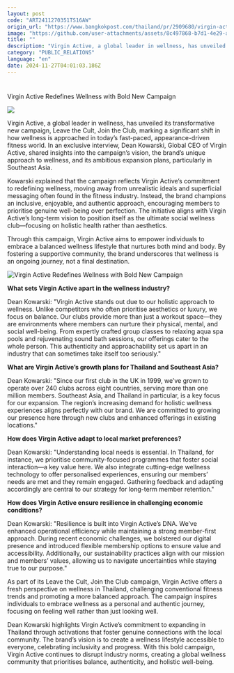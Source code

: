 ```yaml
---
layout: post
code: "ART2411270351TS16AW"
origin_url: "https://www.bangkokpost.com/thailand/pr/2909680/virgin-active-redefines-wellness-with-bold-new-campaign"
image: "https://github.com/user-attachments/assets/8c497868-b7d1-4e29-a219-6d8c05352a94"
title: ""
description: "Virgin Active, a global leader in wellness, has unveiled its transformative new campaign, Leave the Cult, Join the Club, marking a significant shift in how wellness is approached in today’s fast-paced, appearance-driven fitness world. In an exclusive interview, Dean Kowarski, Global CEO of Virgin Active, shared insights into the campaign’s vision, the brand’s unique approach to wellness, and its ambitious expansion plans, particularly in Southeast Asia."
category: "PUBLIC_RELATIONS"
language: "en"
date: 2024-11-27T04:01:03.186Z
---
```


# 

Virgin Active Redefines Wellness with Bold New Campaign

![](https://static.bangkokpost.com/media/content/20241127/c1_2909680.jpg)

Virgin Active, a global leader in wellness, has unveiled its transformative new campaign, Leave the Cult, Join the Club, marking a significant shift in how wellness is approached in today’s fast-paced, appearance-driven fitness world. In an exclusive interview, Dean Kowarski, Global CEO of Virgin Active, shared insights into the campaign’s vision, the brand’s unique approach to wellness, and its ambitious expansion plans, particularly in Southeast Asia.

Kowarski explained that the campaign reflects Virgin Active’s commitment to redefining wellness, moving away from unrealistic ideals and superficial messaging often found in the fitness industry. Instead, the brand champions an inclusive, enjoyable, and authentic approach, encouraging members to prioritise genuine well-being over perfection. The initiative aligns with Virgin Active’s long-term vision to position itself as the ultimate social wellness club—focusing on holistic health rather than aesthetics.

Through this campaign, Virgin Active aims to empower individuals to embrace a balanced wellness lifestyle that nurtures both mind and body. By fostering a supportive community, the brand underscores that wellness is an ongoing journey, not a final destination.

![Virgin Active Redefines Wellness with Bold New Campaign](https://github.com/user-attachments/assets/12954da4-fb55-4cd7-bdb8-9daabc4fe1d6)

**What sets Virgin Active apart in the wellness industry?**

Dean Kowarski: "Virgin Active stands out due to our holistic approach to wellness. Unlike competitors who often prioritise aesthetics or luxury, we focus on balance. Our clubs provide more than just a workout space—they are environments where members can nurture their physical, mental, and social well-being. From expertly crafted group classes to relaxing aqua spa pools and rejuvenating sound bath sessions, our offerings cater to the whole person. This authenticity and approachability set us apart in an industry that can sometimes take itself too seriously."

**What are Virgin Active’s growth plans for Thailand and Southeast Asia?**

Dean Kowarski: "Since our first club in the UK in 1999, we’ve grown to operate over 240 clubs across eight countries, serving more than one million members. Southeast Asia, and Thailand in particular, is a key focus for our expansion. The region’s increasing demand for holistic wellness experiences aligns perfectly with our brand. We are committed to growing our presence here through new clubs and enhanced offerings in existing locations."

**How does Virgin Active adapt to local market preferences?**

Dean Kowarski: "Understanding local needs is essential. In Thailand, for instance, we prioritise community-focused programmes that foster social interaction—a key value here. We also integrate cutting-edge wellness technology to offer personalised experiences, ensuring our members’ needs are met and they remain engaged. Gathering feedback and adapting accordingly are central to our strategy for long-term member retention."

**How does Virgin Active ensure resilience in challenging economic conditions?**

Dean Kowarski: "Resilience is built into Virgin Active’s DNA. We’ve enhanced operational efficiency while maintaining a strong member-first approach. During recent economic challenges, we bolstered our digital presence and introduced flexible membership options to ensure value and accessibility. Additionally, our sustainability practices align with our mission and members’ values, allowing us to navigate uncertainties while staying true to our purpose."

As part of its Leave the Cult, Join the Club campaign, Virgin Active offers a fresh perspective on wellness in Thailand, challenging conventional fitness trends and promoting a more balanced approach. The campaign inspires individuals to embrace wellness as a personal and authentic journey, focusing on feeling well rather than just looking well.

Dean Kowarski highlights Virgin Active’s commitment to expanding in Thailand through activations that foster genuine connections with the local community. The brand’s vision is to create a wellness lifestyle accessible to everyone, celebrating inclusivity and progress. With this bold campaign, Virgin Active continues to disrupt industry norms, creating a global wellness community that prioritises balance, authenticity, and holistic well-being.